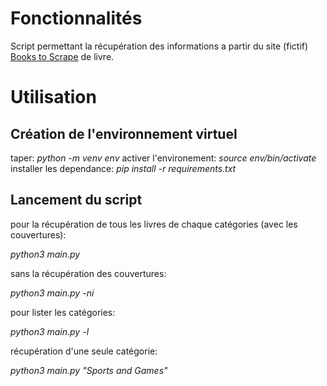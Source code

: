 # Fonctionnalités

Script permettant la récupération des informations a partir du site (fictif) [Books to Scrape](http://books.toscrape.com/) de livre.

# Utilisation

## Création de l'environnement virtuel

taper: *python -m venv env*
activer l'environement: *source env/bin/activate*
installer les dependance: *pip install -r requirements.txt*

## Lancement du script

pour la récupération de tous les livres de chaque catégories (avec les couvertures):

*python3 main.py*

sans la récupération des couvertures:

*python3 main.py -ni*

pour lister les catégories:

*python3 main.py -l*

récupération d'une seule catégorie:

*python3 main.py "Sports and Games"*

